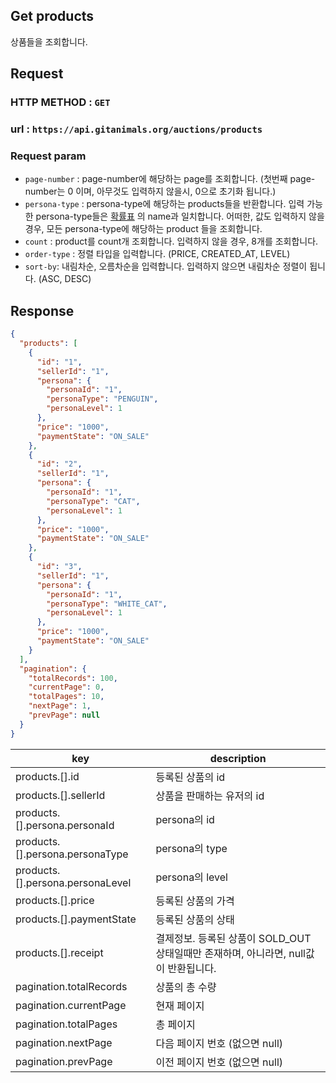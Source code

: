 ## Get products

상품들을 조회합니다.

## Request

### HTTP METHOD : `GET`

### url : `https://api.gitanimals.org/auctions/products`

### Request param

- `page-number` : page-number에 해당하는 page를 조회합니다. (첫번째 page-number는 0 이며, 아무것도 입력하지 않을시, 0으로 초기화 됩니다.)      
- `persona-type` : persona-type에 해당하는 products들을 반환합니다. 입력 가능한
  persona-type들은 [확률표](https://github.com/devxb/gitanimals#%EB%93%B1%EC%9E%A5-%EA%B0%80%EB%8A%A5%ED%95%9C-%ED%8E%AB%EB%93%A4)
  의 name과 일치합니다. 어떠한, 값도 입력하지 않을경우, 모든 persona-type에 해당하는 product 들을 조회합니다.   
- `count` : product를 count개 조회합니다. 입력하지 않을 경우, 8개를 조회합니다.
- `order-type` : 정렬 타입을 입력합니다. (PRICE, CREATED_AT, LEVEL)
- `sort-by`: 내림차순, 오름차순을 입력합니다. 입력하지 않으면 내림차순 정렬이 됩니다. (ASC, DESC)

## Response

```json
{
  "products": [
    {
      "id": "1",
      "sellerId": "1",
      "persona": {
        "personaId": "1",
        "personaType": "PENGUIN",
        "personaLevel": 1
      },
      "price": "1000",
      "paymentState": "ON_SALE"
    },
    {
      "id": "2",
      "sellerId": "1",
      "persona": {
        "personaId": "1",
        "personaType": "CAT",
        "personaLevel": 1
      },
      "price": "1000",
      "paymentState": "ON_SALE"
    },
    {
      "id": "3",
      "sellerId": "1",
      "persona": {
        "personaId": "1",
        "personaType": "WHITE_CAT",
        "personaLevel": 1
      },
      "price": "1000",
      "paymentState": "ON_SALE"
    }
  ],
  "pagination": {
    "totalRecords": 100,
    "currentPage": 0,
    "totalPages": 10,
    "nextPage": 1,
    "prevPage": null
  }
}
```

| key                              | description                                            |
|----------------------------------|--------------------------------------------------------|
| products.[].id                   | 등록된 상품의 id                                             |
| products.[].sellerId             | 상품을 판매하는 유저의 id                                        |
| products.[].persona.personaId    | persona의 id                                            |
| products.[].persona.personaType  | persona의 type                                          |
| products.[].persona.personaLevel | persona의 level                                         |
| products.[].price                | 등록된 상품의 가격                                             |
| products.[].paymentState         | 등록된 상품의 상태                                             |
| products.[].receipt              | 결제정보. 등록된 상품이 SOLD_OUT 상태일때만 존재하며, 아니라면, null값이 반환됩니다. |
| pagination.totalRecords          | 상품의 총 수량                                               |
| pagination.currentPage           | 현재 페이지                                                 |
| pagination.totalPages            | 총 페이지                                                  |
| pagination.nextPage              | 다음 페이지 번호 (없으면 null)                                   |
| pagination.prevPage              | 이전 페이지 번호 (없으면 null)                                   |

